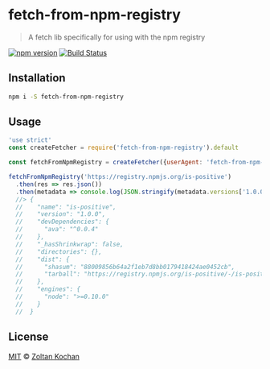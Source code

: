 # fetch-from-npm-registry

> A fetch lib specifically for using with the npm registry

<!--@shields('npm', 'travis')-->
[![npm version](https://img.shields.io/npm/v/fetch-from-npm-registry.svg)](https://www.npmjs.com/package/fetch-from-npm-registry) [![Build Status](https://img.shields.io/travis/pnpm/fetch-from-npm-registry/master.svg)](https://travis-ci.org/pnpm/fetch-from-npm-registry)
<!--/@-->

## Installation

```sh
npm i -S fetch-from-npm-registry
```

## Usage

<!--@example('./example.js')-->
```js
'use strict'
const createFetcher = require('fetch-from-npm-registry').default

const fetchFromNpmRegistry = createFetcher({userAgent: 'fetch-from-npm-registry'})

fetchFromNpmRegistry('https://registry.npmjs.org/is-positive')
  .then(res => res.json())
  .then(metadata => console.log(JSON.stringify(metadata.versions['1.0.0'], null, 2)))
  //> {
  //    "name": "is-positive",
  //    "version": "1.0.0",
  //    "devDependencies": {
  //      "ava": "^0.0.4"
  //    },
  //    "_hasShrinkwrap": false,
  //    "directories": {},
  //    "dist": {
  //      "shasum": "88009856b64a2f1eb7d8bb0179418424ae0452cb",
  //      "tarball": "https://registry.npmjs.org/is-positive/-/is-positive-1.0.0.tgz"
  //    },
  //    "engines": {
  //      "node": ">=0.10.0"
  //    }
  //  }
```
<!--/@-->

## License

[MIT](./LICENSE) © [Zoltan Kochan](https://www.kochan.io/)

